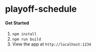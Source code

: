 # playoff-schedule

#### Get Started
1. `npm install`
2. `npm run build`
3. View the app at `http://localhost:1234`